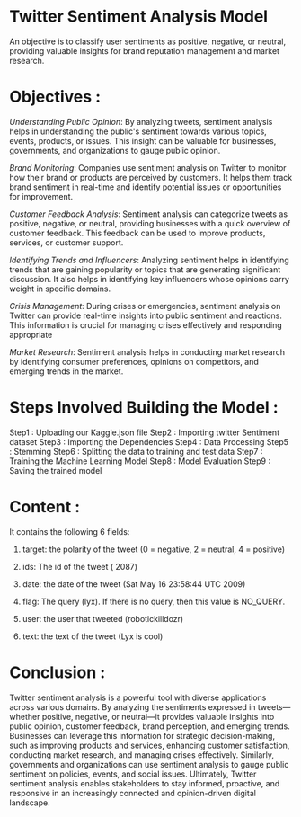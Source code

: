 # Twitter Sentiment Analysis Model
 An objective is to classify user sentiments as positive, negative, or neutral, providing valuable insights for brand reputation management and market research.
# Objectives : 
*Understanding Public Opinion*: By analyzing tweets, sentiment analysis helps in understanding the public's sentiment towards various topics, events, products, or issues. This insight can be valuable for businesses, governments, and organizations to gauge public opinion.

*Brand Monitoring*: Companies use sentiment analysis on Twitter to monitor how their brand or products are perceived by customers. It helps them track brand sentiment in real-time and identify potential issues or opportunities for improvement.

*Customer Feedback Analysis*: Sentiment analysis can categorize tweets as positive, negative, or neutral, providing businesses with a quick overview of customer feedback. This feedback can be used to improve products, services, or customer support.

*Identifying Trends and Influencers*: Analyzing sentiment helps in identifying trends that are gaining popularity or topics that are generating significant discussion. It also helps in identifying key influencers whose opinions carry weight in specific domains.

*Crisis Management*: During crises or emergencies, sentiment analysis on Twitter can provide real-time insights into public sentiment and reactions. This information is crucial for managing crises effectively and responding appropriate

*Market Research*: Sentiment analysis helps in conducting market research by identifying consumer preferences, opinions on competitors, and emerging trends in the market. 

# Steps Involved Building the Model : 
Step1 : Uploading our Kaggle.json file
Step2 : Importing twitter Sentiment dataset
Step3 : Importing the Dependencies
Step4 : Data Processing
Step5 : Stemming
Step6 : Splitting the data to training and test data
Step7 : Training the Machine Learning Model
Step8 : Model Evaluation
Step9 :  Saving the trained model

# Content :
It contains the following 6 fields:

1. target: the polarity of the tweet (0 = negative, 2 = neutral, 4 = positive)

2. ids: The id of the tweet ( 2087)

3. date: the date of the tweet (Sat May 16 23:58:44 UTC 2009)

4. flag: The query (lyx). If there is no query, then this value is NO_QUERY.

5. user: the user that tweeted (robotickilldozr)

6. text: the text of the tweet (Lyx is cool)

# Conclusion : 
 Twitter sentiment analysis is a powerful tool with diverse applications across various domains. By analyzing the sentiments expressed in tweets—whether positive, negative, or neutral—it provides valuable insights into public opinion, customer feedback, brand perception, and emerging trends. Businesses can leverage this information for strategic decision-making, such as improving products and services, enhancing customer satisfaction, conducting market research, and managing crises effectively. Similarly, governments and organizations can use sentiment analysis to gauge public sentiment on policies, events, and social issues. Ultimately, Twitter sentiment analysis enables stakeholders to stay informed, proactive, and responsive in an increasingly connected and opinion-driven digital landscape.
